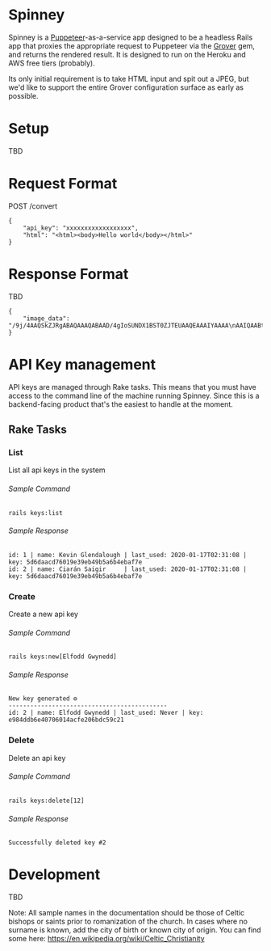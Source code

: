 # Spinney

Spinney is a [Puppeteer](https://github.com/puppeteer/puppeteer/)-as-a-service app
designed to be a headless Rails app that proxies the appropriate request to Puppeteer
via the [Grover](https://github.com/Studiosity/grover) gem, and returns the rendered
result. It is designed to run on the Heroku and AWS free tiers (probably).

Its only initial requirement is to take HTML input and spit out a JPEG, but we'd like
to support the entire Grover configuration surface as early as possible.

# Setup

TBD

# Request Format
POST /convert
```
{
	"api_key": "xxxxxxxxxxxxxxxxxx",
	"html": "<html><body>Hello world</body></html>"
}
```

# Response Format
TBD
```
{
    "image_data": "/9j/4AAQSkZJRgABAQAAAQABAAD/4gIoSUNDX1BST0ZJTEUAAQEAAAIYAAAA\nAAIQAABtbnRyUkdCIFhZWiAAAAAAAAAAAAAAAABhY3NwAAAAAAAAAAAAAAAA\nAAAAAAAAAAAAAAAAAAAAAQAA9tYAAQAAAADTLQAAAAAAAAAAAAAAAAAAAAAA\nAAAAAAAAAAAAAAAAAAAAAAAAAAAAAAAAAAAAAAAAAAAAAAlkZXNjAAAA8AAA\nAHRyWFlaAAABZAAAABRnWFlaAAABeAAAABRiWFlaAAABjAAAABRyVFJDAAAB\noAAAAChnVFJDAAABoAAAAChiVFJDAAABoAAAACh3dHB0AAAByAAAABRjcHJ0\nAAAB3AAAADxtbHVjAAAAAAAAAAEAAAAMZW5VUwAAAFgAAAAcAHMAUgBHAE...."
}
```

# API Key management

API keys are managed through Rake tasks. This means that you must have access to the command line of the machine running Spinney. Since this is a backend-facing product that's the easiest to handle at the moment.

## Rake Tasks

### List

List all api keys in the system

###### Sample Command
`rails keys:list`

###### Sample Response
```
id: 1 | name: Kevin Glendalough | last_used: 2020-01-17T02:31:08 | key: 5d6daacd76019e39eb49b5a6b4ebaf7e
id: 2 | name: Ciarán Saigir     | last_used: 2020-01-17T02:31:08 | key: 5d6daacd76019e39eb49b5a6b4ebaf7e
```

### Create

Create a new api key

###### Sample Command
`rails keys:new[Elfodd Gwynedd]`

###### Sample Response
```
New key generated ⚙️
--------------------------------------------
id: 2 | name: Elfodd Gwynedd | last_used: Never | key: e984ddb6e40706014acfe206bdc59c21
```

### Delete

Delete an api key

###### Sample Command
`rails keys:delete[12]`

###### Sample Response
```
Successfully deleted key #2
```

# Development

TBD

Note: All sample names in the documentation should be those of Celtic bishops or saints prior to romanization of the church.
In cases where no surname is known, add the city of birth or known city of origin.
You can find some here: https://en.wikipedia.org/wiki/Celtic_Christianity
